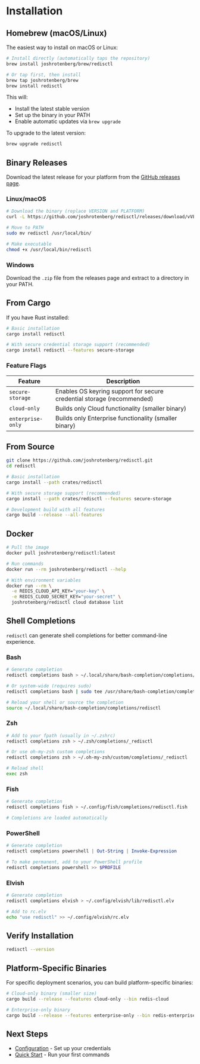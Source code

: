 # Installation

## Homebrew (macOS/Linux)

The easiest way to install on macOS or Linux:

```bash
# Install directly (automatically taps the repository)
brew install joshrotenberg/brew/redisctl

# Or tap first, then install
brew tap joshrotenberg/brew
brew install redisctl
```

This will:
- Install the latest stable version
- Set up the binary in your PATH
- Enable automatic updates via `brew upgrade`

To upgrade to the latest version:
```bash
brew upgrade redisctl
```

## Binary Releases

Download the latest release for your platform from the [GitHub releases page](https://github.com/joshrotenberg/redisctl/releases).

### Linux/macOS
```bash
# Download the binary (replace VERSION and PLATFORM)
curl -L https://github.com/joshrotenberg/redisctl/releases/download/vVERSION/redisctl-PLATFORM.tar.gz | tar xz

# Move to PATH
sudo mv redisctl /usr/local/bin/

# Make executable
chmod +x /usr/local/bin/redisctl
```

### Windows
Download the `.zip` file from the releases page and extract to a directory in your PATH.

## From Cargo

If you have Rust installed:

```bash
# Basic installation
cargo install redisctl

# With secure credential storage support (recommended)
cargo install redisctl --features secure-storage
```

### Feature Flags

| Feature | Description |
|---------|-------------|
| `secure-storage` | Enables OS keyring support for secure credential storage (recommended) |
| `cloud-only` | Builds only Cloud functionality (smaller binary) |
| `enterprise-only` | Builds only Enterprise functionality (smaller binary) |

## From Source

```bash
git clone https://github.com/joshrotenberg/redisctl.git
cd redisctl

# Basic installation
cargo install --path crates/redisctl

# With secure storage support (recommended)
cargo install --path crates/redisctl --features secure-storage

# Development build with all features
cargo build --release --all-features
```

## Docker

```bash
# Pull the image
docker pull joshrotenberg/redisctl:latest

# Run commands
docker run --rm joshrotenberg/redisctl --help

# With environment variables
docker run --rm \
  -e REDIS_CLOUD_API_KEY="your-key" \
  -e REDIS_CLOUD_SECRET_KEY="your-secret" \
  joshrotenberg/redisctl cloud database list
```

## Shell Completions

`redisctl` can generate shell completions for better command-line experience.

### Bash
```bash
# Generate completion
redisctl completions bash > ~/.local/share/bash-completion/completions/redisctl

# Or system-wide (requires sudo)
redisctl completions bash | sudo tee /usr/share/bash-completion/completions/redisctl

# Reload your shell or source the completion
source ~/.local/share/bash-completion/completions/redisctl
```

### Zsh
```bash
# Add to your fpath (usually in ~/.zshrc)
redisctl completions zsh > ~/.zsh/completions/_redisctl

# Or use oh-my-zsh custom completions
redisctl completions zsh > ~/.oh-my-zsh/custom/completions/_redisctl

# Reload shell
exec zsh
```

### Fish
```bash
# Generate completion
redisctl completions fish > ~/.config/fish/completions/redisctl.fish

# Completions are loaded automatically
```

### PowerShell
```powershell
# Generate completion
redisctl completions powershell | Out-String | Invoke-Expression

# To make permanent, add to your PowerShell profile
redisctl completions powershell >> $PROFILE
```

### Elvish
```bash
# Generate completion
redisctl completions elvish > ~/.config/elvish/lib/redisctl.elv

# Add to rc.elv
echo "use redisctl" >> ~/.config/elvish/rc.elv
```

## Verify Installation

```bash
redisctl --version
```

## Platform-Specific Binaries

For specific deployment scenarios, you can build platform-specific binaries:

```bash
# Cloud-only binary (smaller size)
cargo build --release --features cloud-only --bin redis-cloud

# Enterprise-only binary
cargo build --release --features enterprise-only --bin redis-enterprise
```

## Next Steps

- [Configuration](./configuration.md) - Set up your credentials
- [Quick Start](./quickstart.md) - Run your first commands
